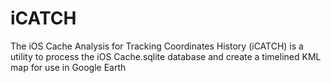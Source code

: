 # iCATCH
The iOS Cache Analysis for Tracking Coordinates History (iCATCH) is a utility to process the iOS Cache.sqlite database and create a timelined KML map for use in Google Earth
